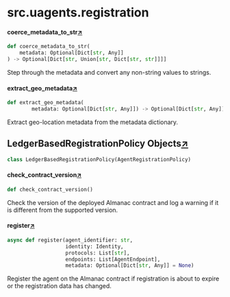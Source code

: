 

# src.uagents.registration



#### coerce_metadata_to_str[↗](https://github.com/fetchai/uAgents/blob/main/python/src/uagents/registration.py#L83)
```python
def coerce_metadata_to_str(
    metadata: Optional[Dict[str, Any]]
) -> Optional[Dict[str, Union[str, Dict[str, str]]]]
```

Step through the metadata and convert any non-string values to strings.



#### extract_geo_metadata[↗](https://github.com/fetchai/uAgents/blob/main/python/src/uagents/registration.py#L102)
```python
def extract_geo_metadata(
        metadata: Optional[Dict[str, Any]]) -> Optional[Dict[str, Any]]
```

Extract geo-location metadata from the metadata dictionary.



## LedgerBasedRegistrationPolicy Objects[↗](https://github.com/fetchai/uAgents/blob/main/python/src/uagents/registration.py#L271)

```python
class LedgerBasedRegistrationPolicy(AgentRegistrationPolicy)
```



#### check_contract_version[↗](https://github.com/fetchai/uAgents/blob/main/python/src/uagents/registration.py#L329)
```python
def check_contract_version()
```

Check the version of the deployed Almanac contract and log a warning
if it is different from the supported version.



#### register[↗](https://github.com/fetchai/uAgents/blob/main/python/src/uagents/registration.py#L343)
```python
async def register(agent_identifier: str,
                   identity: Identity,
                   protocols: List[str],
                   endpoints: List[AgentEndpoint],
                   metadata: Optional[Dict[str, Any]] = None)
```

Register the agent on the Almanac contract if registration is about to expire or
the registration data has changed.

